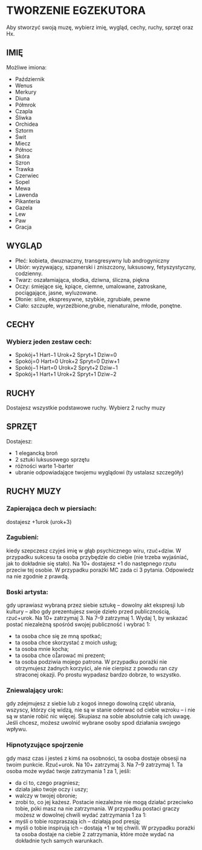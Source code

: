 # TWORZENIE EGZEKUTORA

Aby stworzyć swoją muzę, wybierz imię, wygląd, cechy, ruchy, sprzęt oraz Hx.

## IMIĘ

Możliwe imiona:

- Październik
- Wenus
- Merkury
- Diuna
- Półmrok
- Czapla
- Śliwka
- Orchidea
- Sztorm
- Świt
- Miecz
- Północ
- Skóra
- Szron
- Trawka
- Czerwiec
- Sopel
- Mewa
- Lawenda
- Pikanteria
- Gazela
- Lew
- Paw
- Gracja

## WYGLĄD

- Płeć: kobieta, dwuznaczny, transgresywny lub androgyniczny
- Ubiór: wyzywający, szpanerski i zniszczony, luksusowy, fetyszystyczny, codzienny.
- Twarz: oszałamiająca, słodka, dziwna, śliczna, piękna
- Oczy: śmiejące się, kpiące, ciemne, umalowane, zatroskane, pociągające, jasne, wyluzowane.
- Dłonie: silne, ekspresywne, szybkie, zgrubiałe, pewne
- Ciało:  szczupłe, wyrzeźbione,grube, nienaturalne, młode, ponętne.

## CECHY

### Wybierz jeden zestaw cech:

- Spokój+1 Hart−1 Urok+2 Spryt+1 Dziw=0
- Spokój=0 Hart=0 Urok+2 Spryt=0 Dziw+1
- Spokój−1 Hart=0 Urok+2 Spryt+2 Dziw−1
- Spokój+1 Hart+1 Urok+2 Spryt+1 Dziw−2

## RUCHY

Dostajesz wszystkie podstawowe ruchy.
Wybierz 2 ruchy muzy

## SPRZĘT

Dostajesz:

- 1 elegancką broń
- 2 sztuki luksusowego sprzętu
- różności warte 1-barter
- ubranie odpowiadające twojemu
wyglądowi (ty ustalasz szczegóły)



## RUCHY MUZY

### Zapierająca dech w piersiach:
dostajesz +1urok (urok+3)

### Zagubieni:
kiedy szepczesz czyjeś imię w głąb psychicznego wiru, rzuć+dziw.
W przypadku sukcesu ta osoba przybędzie do ciebie (nie trzeba wyjaśniać, jak to
dokładnie się stało). Na 10+ dostajesz +1 do następnego rzutu przeciw tej osobie.
W przypadku porażki MC zada ci 3 pytania. Odpowiedz na nie zgodnie z prawdą.
### Boski artysta:
gdy uprawiasz wybraną przez siebie sztukę – dowolny akt
ekspresji lub kultury – albo gdy prezentujesz swoje dzieło przed publicznością,
rzuć+urok. Na 10+ zatrzymaj 3. Na 7–9 zatrzymaj 1. Wydaj 1, by wskazać postać
niezależną spośród swojej publiczność i wybrać 1:
- ta osoba chce się ze mną spotkać;
- ta osoba chce skorzystać z moich usług;
- ta osoba mnie kocha;
- ta osoba chce oarować mi prezent;
- ta osoba podziwia mojego patrona.
W przypadku porażki nie otrzymujesz żadnych korzyści, ale nie cierpisz z powodu
ran czy straconej okazji. Po prostu wypadasz bardzo dobrze, to wszystko.

### Zniewalający urok:
gdy zdejmujesz z siebie lub z kogoś innego dowolną część
ubrania, wszyscy, którzy cię widzą, nie są w stanie oderwać od ciebie wzroku –
i nie są w stanie robić nic więcej. Skupiasz na sobie absolutnie całą ich uwagę. Jeśli
chcesz, możesz uwolnić wybrane osoby spod działania swojego wpływu.

### Hipnotyzujące spojrzenie
gdy masz czas i jesteś z kimś na osobności, ta
osoba dostaje obsesji na twoim punkcie. Rzuć+urok. Na 10+ zatrzymaj 3. Na 7–9
zatrzymaj 1. Ta osoba może wydać twoje zatrzymania 1 za 1, jeśli:
- da ci to, czego pragniesz;
- działa jako twoje oczy i uszy;
- walczy w twojej obronie;
- zrobi to, co jej każesz.
Postacie niezależne nie mogą działać przeciwko tobie, póki masz na nie zatrzymania. W przypadku postaci graczy możesz w dowolnej chwili wydać zatrzymania
1 za 1:
- myśli o tobie rozpraszają ich – działają pod presją;
- myśli o tobie inspirują ich – dostają +1 w tej chwili.
W przypadku porażki ta osoba dostaje na ciebie 2 zatrzymania, które może wydać
na dokładnie tych samych warunkach.


